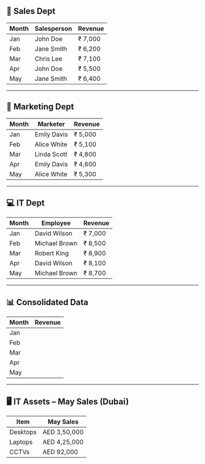 ## 🏢 **Sales Dept**

| **Month** | **Salesperson** | **Revenue** |
| --------- | --------------- | ----------- |
| Jan       | John Doe        | ₹ 7,000     |
| Feb       | Jane Smith      | ₹ 6,200     |
| Mar       | Chris Lee       | ₹ 7,100     |
| Apr       | John Doe        | ₹ 5,500     |
| May       | Jane Smith      | ₹ 6,400     |

---

## 💼 **Marketing Dept**

| **Month** | **Marketer** | **Revenue** |
| --------- | ------------ | ----------- |
| Jan       | Emily Davis  | ₹ 5,000     |
| Feb       | Alice White  | ₹ 5,100     |
| Mar       | Linda Scott  | ₹ 4,800     |
| Apr       | Emily Davis  | ₹ 4,600     |
| May       | Alice White  | ₹ 5,300     |

---

## 💻 **IT Dept**

| **Month** | **Employee**  | **Revenue** |
| --------- | ------------- | ----------- |
| Jan       | David Wilson  | ₹ 7,000     |
| Feb       | Michael Brown | ₹ 8,500     |
| Mar       | Robert King   | ₹ 8,900     |
| Apr       | David Wilson  | ₹ 8,100     |
| May       | Michael Brown | ₹ 8,700     |

---

## 📊 **Consolidated Data**

| **Month** | **Revenue** |
| --------- | ----------- |
| Jan       |             |
| Feb       |             |
| Mar       |             |
| Apr       |             |
| May       |             |

---

## 🖥️ **IT Assets – May Sales (Dubai)**

| **Item** | **May Sales** |
| -------- | ------------- |
| Desktops | AED 3,50,000  |
| Laptops  | AED 4,25,000  |
| CCTVs    | AED 92,000    |

